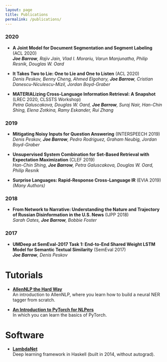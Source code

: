 ```yaml
---
layout: page
title: Publications
permalink: /publications/
---
```


### 2020

- **A Joint Model for Document Segmentation and Segment Labeling** (ACL 2020)<br />
  ***Joe Barrow**, Rajiv Jain, Vlad I. Morariu, Varun Manjunatha, Philip Resnik, Douglas W. Oard*

- **It Takes Two to Lie: One to Lie and One to Listen** (ACL 2020)<br />
  *Denis Peskov, Benny Cheng, Ahmed Elgohary, **Joe Barrow**, Cristian Danescu-Niculescu-Mizil, Jordan Boyd-Graber*

- **MATERIALizing Cross-Language Information Retrieval: A Snapshot**<br /> 
  (LREC 2020, CLSSTS Workshop)<br />
  *Petra Galuscakova, Douglas W. Oard, **Joe Barrow**, Suraj Nair, Han-Chin Shing, Elena Zotkina, Ramy Eskander, Rui Zhang*

### 2019

- **Mitigating Noisy Inputs for Question Answering** (INTERSPEECH 2019)<br />
  *Denis Peskov, **Joe Barrow**, Pedro Rodriguez, Graham Neubig, Jordan Boyd-Graber*

- **Unsupervised System Combination for Set-Based Retrieval with Expectation Maximization** (CLEF 2019)<br />
  *Han-Chin Shing, **Joe Barrow**, Petra Galuscakova, Douglas W. Oard, Philip Resnik*

- **Surprise Languages: Rapid-Response Cross-Language IR** (EVIA 2019)<br />
  *(Many Authors)*
  
### 2018

- **From Network to Narrative: Understanding the Nature and Trajectory of Russian Disinformation in the U.S. News** (IJPP 2018)<br />
  *Sarah Oates, **Joe Barrow**, Bobbie Foster*

### 2017

- **UMDeep at SemEval-2017 Task 1: End-to-End Shared Weight LSTM Model for Semantic Textual Similarity** (SemEval 2017)<br />
  ***Joe Barrow**, Denis Peskov*

# Tutorials

 - **[AllenNLP the Hard Way](https://github.com/jbarrow/allennlp_tutorial)**<br />
   An introduction to AllenNLP, where you learn how to build a neural NER tagger from scratch.
 
 - **[An Introduction to PyTorch for NLPers](https://github.com/jbarrow/pytorch_tutorial)**<br />
   In which you can learn the basics of PyTorch.

# Software

  - **[LambdaNet](https://github.com/jbarrow/LambdaNet)**<br />
    Deep learning framework in Haskell (built in 2014, without autograd).
